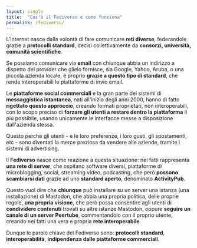 ```yaml
---
layout: single
title:  "Cos'è il Fediverso e come funziona"
permalink: /fediverso/
---
```

L'Internet nasce dalla volontà di fare comunicare **reti diverse**, federandole grazie a **protocolli standard**, decisi collettivamente da **consorzi, università, comunità scientifiche**. 

Se possiamo comunicare via **email** con chiunque abbia un indirizzo a dispetto del provider che glielo fornisce, sia Google, Yahoo, Aruba, o una piccola azienda locale, è proprio **grazie a questo tipo di standard**, che rende interoperabili le piattaforme di invio email.

Le **piattaforme social commerciali** e la gran parte dei sistemi di **messaggistica istantanea**, nati all'inizio degli anni 2000, hanno di fatto **rigettato questo approccio**, creando formati proprietari, non interoperabili, con lo scopo preciso di **forzare gli utenti a restare dentro la piattaforma** il più possibile, usando unicamente le interfacce messe a disposizione dall'azienda stessa.

Questo perché gli utenti - e le loro preferenze, i loro gusti, gli spostamenti, etc - sono diventati la merce preziosa da vendere alle aziende, tramite i sistemi di advertising.

Il **Fediverso** nasce come reazione a questa situazione: nei fatti rappresenta **una rete di server**, che ospitano software diversi, piattaforme di microblogging, social, streaming video, podcasting, che però **possono scambiarsi dati** grazie ad uno **standard aperto**, denominato **ActivityPub**.

Questo vuol dire che **chiunque** può installare su un server una istanza (una installazione) di Mastodon, che abbia una propria politica, delle proprie regole, **una propria visione**, che però possa consentire agli utenti di **condividere contenuti** trovati su altre istanze Mastodon, oppure **seguire un canale di un server Peertube**, commentandolo con il proprio utente, creando nei fatti una vera e propria **rete interoperabile**.

Dunque le parole chiave del Fediverso sono: **protocolli standard**, **interoperabilità**, **indipendenza dalle piattaforme commerciali**.
